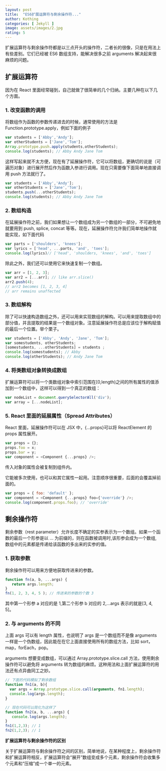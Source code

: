 ```yaml
---
layout: post
title:  "ES6扩展运算符与剩余操作符..."
author: Kothing
categories: [ Jekyll ]
image: assets/images/2.jpg
rating: 5
---
```

扩展运算符与剩余操作符都是以三点开头的操作符，二者长的很像，只是在用法上有些差别。它们已经被 ES6 数组支持，能解决很多之前 arguments 解决起来很麻烦的问题。


 
## 扩展运算符
因为在 React 里面经常碰到，自己就做了很简单的几个归纳。主要几种在以下几个方面。

### 1. 改变函数的调用
将数组作为函数的参数传递进去的时候，通常使用的方法是 Function.prototype.apply，例如下面的例子
```js
var students = ['Abby','Andy'];
var otherStudents = ['Jane','Tom'];
Array.prototype.push.apply(students,otherStudents);
console.log(students); // Abby Andy Jane Tom
```

这样写起来就不太方便，现在有了延展操作符，它可以将数组，更确切的说是（可遍历对象）进行展开然后作为函数入参进行调用。现在只需要像下面简单地直接调用 push 方法就行了。
```js
var students = ['Abby','Andy'];
var otherStudents = ['Jane','Tom'];
students.push(...otherStudents);
console.log(students); // Abby Andy Jane Tom
```

### 2. 数组构造
在延展操作符之前，我们如果想让一个数组成为另一个数组的一部分，不可避免地就要用到 push, splice, concat 等等。现在，延展操作符允许我们简单地操作就能实现，如下面代码
```js
var parts = ['shoulders', 'knees'];
var lyrics = ['head', ...parts, 'and', 'toes'];
console.log(lyrics)// ['head', 'shoulders, 'knees', 'and', 'toes']
```

除此之外，我们还可以使用它来快速复制一个数组。
```js
var arr = [1, 2, 3];
var arr2 = [...arr]; // like arr.slice()
arr2.push(4);
// arr2 becomes [1, 2, 3, 4]
// arr remains unaffected
```

### 3. 数组解构
除了可以快速构造数组之外，还可以用来实现数组的解构。可以用来提取数组中的部分值，并且提取的结果是一个数组对象。注意延展操作符总是应该位于解构赋值的最后一个位置。举个栗子。
```js
var students = ['Abby', 'Andy', 'Jane', 'Tom'];
var somestudents, otherStudents;
[somestudents, ...otherStudents] = students ;
console.log(somestudents); // Abby
console.log(otherStudents); // Andy Jane Tom
```

### 4. 将类数组对象转换成数组
扩展运算符可以将一个类数组对象中索引范围在[0,length)之间的所有属性的值添加到一个数组中，这样可以得到一个真正的数组：
```js
var nodeList = document.querySelectorAll('div');
var array = [...nodeList];
```

### 5. React 里面的延展属性（Spread Attributes）
React 里面，延展操作符可以在 JSX 中，{…props}可以将 ReactElement 的 props 属性展开。
```js
var props = {};
props.foo = x;
props.bar = y;
var component = <Component {...props} />;
```

传入对象的属性会被复制到组件内。

它能被多次使用，也可以和其它属性一起用。注意顺序很重要，后面的会覆盖掉前面的。
```js
var props = { foo: 'default' };
var component = <Component {...props} foo={'override'} />;
console.log(component.props.foo); // 'override'
```

## 剩余操作符
剩余参数（rest parameter）允许长度不确定的实参表示为一个数组。如果一个函数的最后一个形参是以 … 为前缀的，则在函数被调用时,该形参会成为一个数组,数组中的元素都是传递给该函数的多出来的实参的值。

### 1. 获取参数
剩余操作符可以用来方便地获取传进来的参数。
```js
function fn(a, b, ...args) {  
   return args.length;
}
fn(1, 2, 3, 4, 5 ); // 传进来的参数的个数 3
```

其中第一个形参 a 对应的是 1,第二个形参 b 对应的 2,…args 表示的就是[3, 4, 5]。

### 2. 与 arguments 的不同
上面 args 可以有 length 属性，也说明了 args 是一个数组而不是像 arguments 一样是一个伪数组，因此能在在它上面直接使用所有的数组方法，比如 sort，map，forEach，pop。

arguments 想要变成数组，可以通过 Array.prototype.slice.call 方法，使用剩余操作符可以避免将 arguments 转为数组的麻烦。这种用法和上面扩展运算符的用法还有点异曲同工之妙。

```js
// 下面的代码模拟了剩余数组
function fn1(a, b){
  var args = Array.prototype.slice.call(arguments, fn1.length);
  console.log(args.length);
}

// 现在代码可以简化为这样了
function fn2(a, b, ...args) {
   console.log(args.length);
}
fn1(1,2,3); // 1
fn2(1,2,3); // 1
```

**扩展运算符与剩余操作符的区别**
 
关于扩展运算符与剩余操作符之间的区别，简单地说，在某种程度上，剩余操作符和扩展运算符相反，扩展运算符会“展开”数组变成多个元素，剩余操作符会收集多个元素和“压缩”成一个单一的元素。

